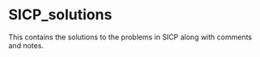 # SICP_solutions
This contains the solutions to the problems in SICP along with comments and notes.
